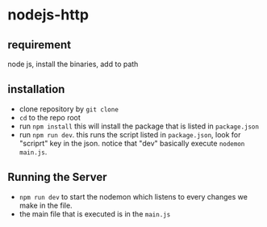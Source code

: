 # nodejs-http

## requirement

node js, install the binaries, add to path

## installation

- clone repository by ```git clone```
- ```cd``` to the repo root
- run ```npm install``` this will install the package that is listed in ```package.json```
- run ```npm run dev```. this runs the script listed in ```package.json```, look for "scriprt" key in the json. notice that "dev" basically execute ```nodemon main.js```.


## Running the Server

- ```npm run dev``` to start the nodemon which listens to every changes we make in the file.
- the main file that is executed is in the ```main.js```